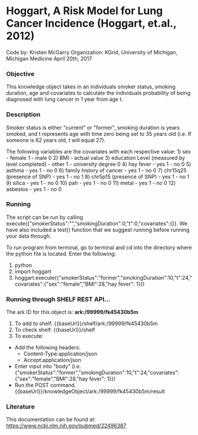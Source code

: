 # Hoggart, A Risk Model for Lung Cancer Incidence (Hoggart, et.al., 2012)
Code by: Kristen McGarry
Organization: KGrid, University of Michigan, Michigan Medicine
April 20th, 2017

### Objective
This knowledge object takes in an individuals smoker status, smoking duration, age and covariates to calculate the individuals probability of being diagnosed with lung cancer in 1 year from age t.


### Description
Smoker status is either "current" or "former", smoking duration is years smoked, and t represents age with time zero being set to 35 years old (i.e. If someone is 62 years old, t will equal 27).

The following variables are the covariates with each respective value:
	1)	sex
  	-	female 1
  	-	male 0
	2)	BMI
	 -	actual value
	3)	education Level (measured by level completed)
  	-	other 1
  	-	university degree 0
	4)	hay fever
	  - yes 1
	  -	no 0
	5)	asthma
	  - yes 1
	  - no 0
	6)	family history of cancer
  	-	yes 1
  	-	no 0
	7)	chr15q25 (presence of SNP)
  	-	yes 1
  	-	no 1
	8)	chr5p15 (presence of SNP)
  	-	yes 1
  	-	no 1
	9)	silica
  	-	yes 1
  	-	no 0
  10)	pah
  	-	yes 1
  	-	no 0
	11)	metal
  	-	yes 1
  	-	no 0
	12)	asbestos
  	-	yes 1
  	-	no 0

### Running
The script can be run by calling execute({"smokerStatus":"","smokingDuration":0,"t":0,"covariates":{}}. We have also included a test() function that we suggest running before running your data through.

To run program from terminal, go to terminal and cd into the directory where the python file is located. Enter the following:
1. python
2. import hoggart
3. hoggart.execute({"smokerStatus":"former","smokingDuration":10,"t":24,"covariates":{"sex":"female","BMI":28,"hay fever": 1}})

### Running through SHELF REST API...
The ark ID for this object is: **ark:/99999/fk45430b5m**

1. To add to shelf: {{baseUrl}}/shelf/ark:/99999/fk45430b5m
2. To check shelf: {{baseUrl}}/shelf
3. To execute:
  - Add the following headers:
    - Content-Type:application/json
    - Accept:application/json
  - Enter input into "body" (i.e. {"smokerStatus":"former","smokingDuration":10,"t":24,"covariates":{"sex":"female","BMI":28,"hay fever": 1}})
  - Run the POST command. {{baseUrl}}/knowledgeObject/ark:/99999/fk45430b5m/result


### Literature
This documentation can be found at: https://www.ncbi.nlm.nih.gov/pubmed/22496387
